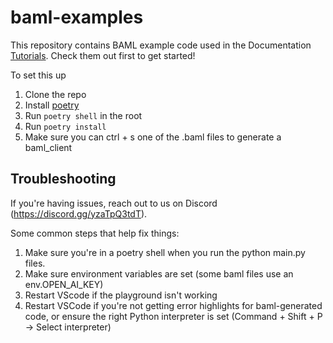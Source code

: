 # baml-examples

This repository contains BAML example code used in the Documentation [Tutorials](https://boundaryml.com/v3/guides/hello_world/level0). Check them out first to get started!

To set this up

1. Clone the repo
2. Install [poetry](https://python-poetry.org/docs/)
3. Run `poetry shell` in the root
4. Run `poetry install`
5. Make sure you can ctrl + s one of the .baml files to generate a baml_client

## Troubleshooting

If you're having issues, reach out to us on Discord (https://discord.gg/yzaTpQ3tdT).

Some common steps that help fix things:

1. Make sure you're in a poetry shell when you run the python main.py files.
2. Make sure environment variables are set (some baml files use an env.OPEN_AI_KEY)
3. Restart VScode if the playground isn't working
4. Restart VSCode if you're not getting error highlights for baml-generated code, or ensure the right Python interpreter is set (Command + Shift + P -> Select interpreter)
